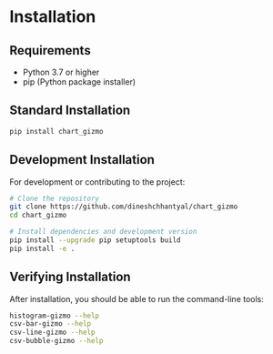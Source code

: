 # Installation

## Requirements

- Python 3.7 or higher
- pip (Python package installer)

## Standard Installation

```bash
pip install chart_gizmo
```

## Development Installation

For development or contributing to the project:

```bash
# Clone the repository
git clone https://github.com/dineshchhantyal/chart_gizmo
cd chart_gizmo

# Install dependencies and development version
pip install --upgrade pip setuptools build
pip install -e .
```

## Verifying Installation

After installation, you should be able to run the command-line tools:

```bash
histogram-gizmo --help
csv-bar-gizmo --help
csv-line-gizmo --help
csv-bubble-gizmo --help
```
